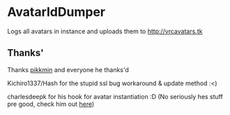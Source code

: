 # AvatarIdDumper
Logs all avatars in instance and uploads them to http://vrcavatars.tk
 
## Thanks'
Thanks [pikkmin](https://github.com/pikkmin) and everyone he thanks'd

Kichiro1337/Hash for the stupid ssl bug workaround & update method :<)

charlesdeepk for his hook for avatar instantiation :D (No seriously hes stuff pre good, check him out [here](https://github.com/charlesdeepk))
